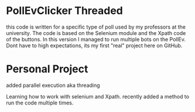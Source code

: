 # PollEvClicker Threaded
this code is written for a specific type of poll used by my professors at the university. The code is based on the Selenium module and the Xpath code of the buttons. 
In this version I managed to run multiple bots on the PollEv.
Dont have to high expectations, its my first "real" project here on GitHub. 

# Personal Project

added parallel execution aka threading

Learning how to work with selenium and Xpath.
recently added a method to run the code multiple times.


